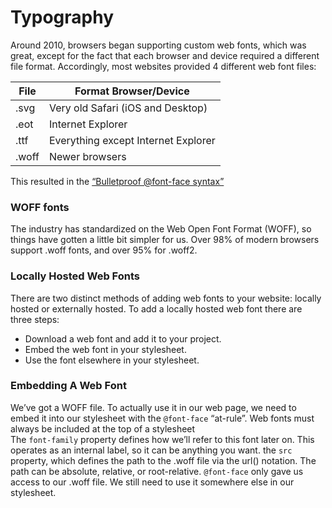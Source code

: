 # Typography

Around 2010, browsers began supporting custom web fonts, which was great, except for the fact that each browser and device required a different file format. Accordingly, most websites provided 4 different web font files:

| File  | Format Browser/Device               |
| ----- | ----------------------------------- |
| .svg  | Very old Safari (iOS and Desktop)   |
| .eot  | Internet Explorer                   |
| .ttf  | Everything except Internet Explorer |
| .woff | Newer browsers                      |

This resulted in the [“Bulletproof @font-face syntax”](https://www.paulirish.com/2009/bulletproof-font-face-implementation-syntax/)

### WOFF fonts

The industry has standardized on the Web Open Font Format (WOFF), so things have gotten a little bit simpler for us. Over 98% of modern browsers support .woff fonts, and over 95% for .woff2.

### Locally Hosted Web Fonts

There are two distinct methods of adding web fonts to your website: locally hosted or externally hosted. To add a locally hosted web font there are three steps:

- Download a web font and add it to your project.
- Embed the web font in your stylesheet.
- Use the font elsewhere in your stylesheet.

### Embedding A Web Font

We’ve got a WOFF file. To actually use it in our web page, we need to embed it into our stylesheet with the `@font-face` “at-rule”. Web fonts must always be included at the top of a stylesheet
<br/>
The `font-family` property defines how we’ll refer to this font later on. This operates as an internal label, so it can be anything you want. the `src` property, which defines the path to the .woff file via the url() notation. The path can be absolute, relative, or root-relative. `@font-face` only gave us access to our .woff file. We still need to use it somewhere else in our stylesheet.
